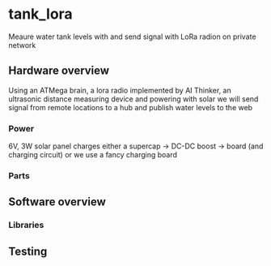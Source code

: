 # tank_lora
Meaure water tank levels with and send signal with LoRa radion on private network

## Hardware overview
Using an ATMega brain, a lora radio implemented by AI Thinker, an ultrasonic distance measuring device and powering with solar we will send signal from remote locations to a hub and publish water levels to the web

### Power
6V, 3W solar panel charges either a supercap -> DC-DC boost -> board (and charging circuit) or we use a fancy charging board

### Parts

## Software overview

### Libraries

## Testing
